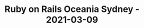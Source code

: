 ---
layout: post
title: Ruby on Rails Oceania Sydney - 2021-03-09
datetime: 2021-03-09 18:00:00.000000000 -05:00
name: Ruby on Rails Oceania Sydney
external_url: https://www.meetup.com/Ruby-On-Rails-Oceania-Sydney/events/hlnmbsyccfbmb/
---